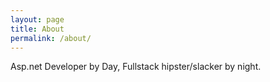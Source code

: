 ```yaml
---
layout: page
title: About
permalink: /about/
---
```


Asp.net Developer by Day, Fullstack hipster/slacker by night.

